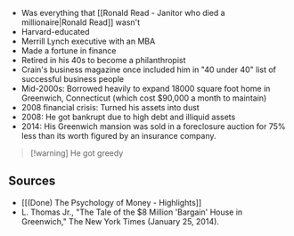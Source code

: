 - Was everything that [[Ronald Read - Janitor who died a millionaire|Ronald Read]] wasn't
- Harvard-educated
- Merrill Lynch executive with an MBA
- Made a fortune in finance
- Retired in his 40s to become a philanthropist
- Crain's business magazine once included him in "40 under 40" list of successful business people
- Mid-2000s: Borrowed heavily to expand 18000 square foot home in Greenwich, Connecticut (which cost $90,000 a month to maintain)
- 2008 financial crisis: Turned his assets into dust
- 2008: He got bankrupt due to high debt and illiquid assets
- 2014: His Greenwich mansion was sold in a foreclosure auction for 75% less than its worth figured by an insurance company.

> [!warning] He got greedy

## Sources
- [[(Done) The Psychology of Money - Highlights]]
- L. Thomas Jr., "The Tale of the $8 Million 'Bargain' House in Greenwich," The New York Times (January 25, 2014).